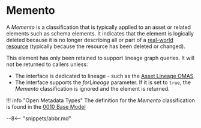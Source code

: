 <!-- SPDX-License-Identifier: CC-BY-4.0 -->
<!-- Copyright Contributors to the Egeria project. -->

# Memento

A *Memento* is a classification that is typically applied to an asset or related elements such as schema elements. It indicates that the element is logically deleted because it is no longer describing all or part of a [real-world resource](/concepts/resource) (typically because the resource has been deleted or changed).

This element has only been retained to support lineage graph queries.   It will not be returned to callers unless:

* The interface is dedicated to lineage - such as the [Asset Lineage OMAS](/services/omas/asset-lineage/overview).
* The interface supports the *forLineage* parameter.  If it is set to `true`, the *Memento* classification is ignored and the element is returned.

!!! info "Open Metadata Types"
    The definition for the *Memento* classification is found in the [0010 Base Model](/types/0/0010-Base-Model)


--8<-- "snippets/abbr.md"
